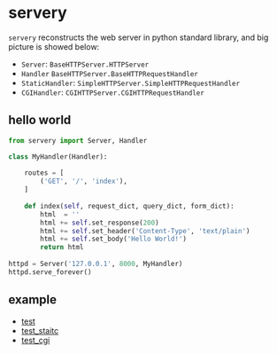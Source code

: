 ﻿# servery

`servery` reconstructs the web server in python standard library, and big picture is showed below:

- `Server`: `BaseHTTPServer.HTTPServer`
- `Handler` `BaseHTTPServer.BaseHTTPRequestHandler`
- `StaticHandler`: `SimpleHTTPServer.SimpleHTTPRequestHandler`
- `CGIHandler`: `CGIHTTPServer.CGIHTTPRequestHandler`

## hello world

```python
from servery import Server, Handler

class MyHandler(Handler):
    
    routes = [
        ('GET', '/', 'index'),
    ]
    
    def index(self, request_dict, query_dict, form_dict):
        html  = ''
        html += self.set_response(200)
        html += self.set_header('Content-Type', 'text/plain')
        html += self.set_body('Hello World!')
        return html
        
httpd = Server('127.0.0.1', 8000, MyHandler)
httpd.serve_forever()
```

## example

- [test](https://github.com/For-Human/servery/tree/master/example/test)
- [test_staitc](https://github.com/For-Human/servery/tree/master/example/test_static)
- [test_cgi](https://github.com/For-Human/servery/tree/master/example/test_cgi)